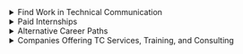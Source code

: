 <details>
<summary>Find Work in Technical Communication</summary>
The hitech industry offers many opportunities for technical communicators. See online discussions on LinkedIn’s [Technical Writer Forum](https://www.linkedin.com/groups/112571/).
</details>

<details>
<summary>Paid Internships</summary>  
* [Google Season of Docs](https://developers.google.com/season-of-docs) ([tricks on how to apply](https://www.freecodecamp.org/news/cracking-google-season-of-docs-2020/))
</details>

<details>
<summary>Alternative Career Paths</summary>  
* [Alternate Career Paths for Technical Communicators](https://www.prospringstaffing.com/Resource/Alternate_Career_Paths.pdf) - Jack Molisani (Slides)
</details>
  
<details>
<summary>Companies Offering TC Services, Training, and Consulting</summary>  
* [Cow TC](https://cowtc.com/)
* [Our Best Words (Tichtov Tadrich Tovil)](https://ourbestwords.com/)
* [Contentabl](https://www.contentabl.io/)
* [WritePoint](http://www.writepoint.com/training-courses/)
* [OnTarget Communications ](https://www.ontargetcommunication.com/)
* [JBS](https://www.techwriting.co.il/)
</details>
